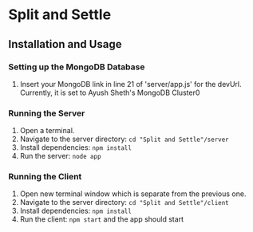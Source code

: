 # Split and Settle

## Installation and Usage

### Setting up the MongoDB Database

1. Insert your MongoDB link in line 21 of 'server/app.js' for the devUrl. Currently, it is set to Ayush Sheth's MongoDB Cluster0

### Running the Server

1. Open a terminal.
2. Navigate to the server directory: `cd "Split and Settle"/server`
3. Install dependencies: `npm install`
4. Run the server: `node app`

### Running the Client

1. Open new terminal window which is separate from the previous one.
2. Navigate to the server directory: `cd "Split and Settle"/client`
3. Install dependencies: `npm install`
4. Run the client: `npm start` and the app should start
